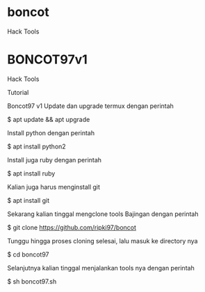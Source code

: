 # boncot
Hack Tools
# BONCOT97v1
Hack Tools

Tutorial

Boncot97 v1
Update dan upgrade termux dengan perintah

$ apt update && apt upgrade

Install python dengan perintah

$ apt install python2

Install juga ruby dengan perintah

$ apt install ruby

Kalian juga harus menginstall git

$ apt install git

Sekarang kalian tinggal mengclone tools Bajingan dengan perintah

$ git clone https://github.com/ripki97/boncot

Tunggu hingga proses cloning selesai, lalu masuk ke directory nya

$ cd boncot97

Selanjutnya kalian tinggal menjalankan tools nya dengan perintah

$ sh boncot97.sh
